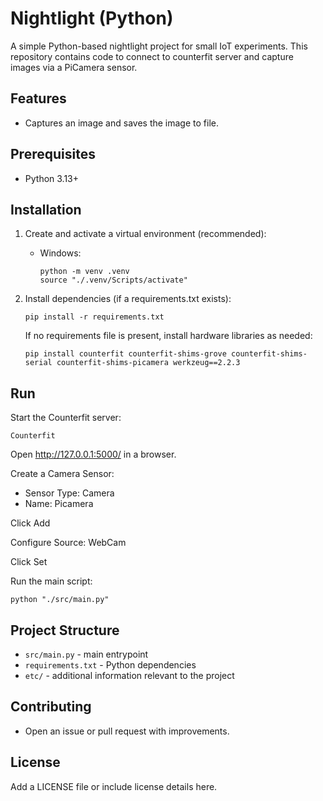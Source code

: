 # Nightlight (Python)

A simple Python-based nightlight project for small IoT experiments. This repository contains code to connect to counterfit server and capture images via a PiCamera sensor.

## Features
- Captures an image and saves the image to file.

## Prerequisites
- Python 3.13+

## Installation

1. Create and activate a virtual environment (recommended):
   - Windows:
     ```
     python -m venv .venv
     source "./.venv/Scripts/activate"
     ```

2. Install dependencies (if a requirements.txt exists):
   ```
   pip install -r requirements.txt
   ```
   If no requirements file is present, install hardware libraries as needed:
   ```
   pip install counterfit counterfit-shims-grove counterfit-shims-serial counterfit-shims-picamera werkzeug==2.2.3
   ```

## Run
Start the Counterfit server:

```
Counterfit
```

Open http://127.0.0.1:5000/ in a browser.

Create a Camera Sensor:
- Sensor Type: Camera
- Name: Picamera

Click Add

Configure Source: WebCam

Click Set

Run the main script:

```
python "./src/main.py"
```

## Project Structure
- `src/main.py` - main entrypoint
- `requirements.txt` - Python dependencies
- `etc/` - additional information relevant to the project

## Contributing
- Open an issue or pull request with improvements.

## License
Add a LICENSE file or include license details here.

